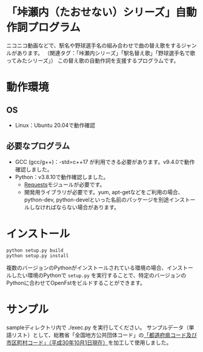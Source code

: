 # 「垰瀬内（たおせない）シリーズ」自動作詞プログラム
ニコニコ動画などで、駅名や野球選手名の組み合わせで曲の替え歌をするジャンルがあります。
（関連タグ：「垰瀬内シリーズ」「駅名替え歌」「野球選手名で歌ってみたシリーズ」）
この替え歌の自動作詞を支援するプログラムです。

# 動作環境
## OS
- Linux：Ubuntu 20.04で動作確認

## 必要なプログラム
- GCC (gcc/g++)：-std=c++17 が利用できる必要があります。v9.4.0で動作確認しました。
- Python：v3.8.10で動作確認しました。
  - [Requests](https://requests-docs-ja.readthedocs.io/en/latest/)モジュールが必要です。
  - 開発用ライブラリが必要です。yum, apt-getなどをご利用の場合、python-dev, python-develといった名前のパッケージを別途インストールしなければならない場合があります。

# インストール

```
python setup.py build
python setup.py install
```

複数のバージョンのPythonがインストールされている環境の場合、インストールしたい環境のPythonで ``setup.py`` を実行することで、特定のバージョンのPythonに合わせてOpenFstをビルドすることができます。

# サンプル
sampleディレクトリ内で ./exec.py を実行してください。
サンプルデータ（単語リスト）として、総務省「全国地方公共団体コード」の[「都道府県コード及び市区町村コード」（平成30年10月1日現在）](http://www.soumu.go.jp/denshijiti/code.html)を加工して使用しました。
